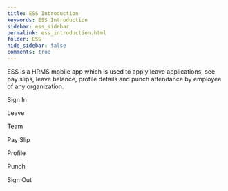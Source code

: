 ```yaml
---
title: ESS Introduction
keywords: ESS Introduction
sidebar: ess_sidebar
permalink: ess_introduction.html
folder: ESS
hide_sidebar: false
comments: true
---
```



ESS is a HRMS mobile app which is used to apply leave applications, see pay slips, leave balance, profile details and punch attendance by employee of any organization.

Sign In

Leave

Team

Pay Slip

Profile

Punch

Sign Out
